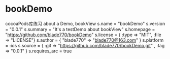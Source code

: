 # bookDemo
cocoaPods库练习
about a Demo, bookView 
  s.name         = "bookDemo"
  s.version      = "0.0.1"
  s.summary      = "It's a testDemo about bookView"
  s.homepage     = "https://github.com/blade770/bookDemo"
  s.license      = { :type => "MIT", :file => "LICENSE"}
  s.author             = { "blade770" => "blade770@163.com" }
  s.platform     = :ios
  s.source       = { :git => "https://github.com/blade770/bookDemo.git" , :tag => "0.0.1" }
  s.requires_arc = true
